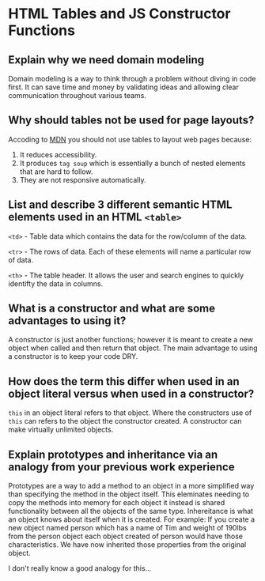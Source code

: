 # HTML Tables and JS Constructor Functions

## Explain why we need domain modeling

Domain modeling is a way to think through a problem without diving in code first. It can save time and money by validating ideas and allowing clear communication throughout various teams.

## Why should tables not be used for page layouts?

Accoding to [MDN](https://developer.mozilla.org/en-US/docs/Learn/HTML/Tables/Basics) you should not use tables to layout web pages because:

1. It reduces accessibility.
2. It produces `tag soup` which is essentially a bunch of nested elements that are hard to follow.
3. They are not responsive automatically.

## List and describe 3 different semantic HTML elements used in an HTML `<table>`

`<td>` - Table data which contains the data for the row/column of the data.

`<tr>` - The rows of data. Each of these elements will name a particular row of data.

`<th>` - The table header. It allows the user and search engines to quickly identifty the data in columns.

## What is a constructor and what are some advantages to using it?

A constructor is just another functions; however it is meant to create a new object when called and then return that object. The main advantage to using a constructor is to keep your code DRY.

## How does the term this differ when used in an object literal versus when used in a constructor?

`this` in an object literal refers to that object. Where the constructors use of `this` can refers to the object the constructor created. A constructor can make virtually unlimited objects.

## Explain prototypes and inheritance via an analogy from your previous work experience

Prototypes are a way to add a method to an object in a more simplified way than specifying the method in the object itself. This eleminates needing to copy the methods into memory for each object it instead is shared functionality between all the objects of the same type. Inhereitance is what an object knows about itself when it is created. For example: If you create a new object named person which has a name of Tim and weight of 190lbs from the person object each object created of person would have those characteristics. We have now inherited those properties from the original object.

I don't really know a good analogy for this...
